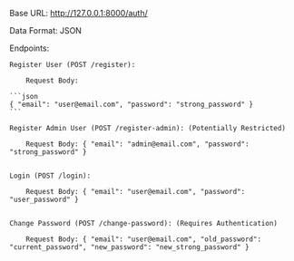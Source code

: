 Base URL: http://127.0.0.1:8000/auth/

Data Format: JSON

Endpoints:

    Register User (POST /register):

        Request Body: 

    ```json
    { "email": "user@email.com", "password": "strong_password" }
    ```

    Register Admin User (POST /register-admin): (Potentially Restricted)

        Request Body: { "email": "admin@email.com", "password": "strong_password" }


    Login (POST /login):

        Request Body: { "email": "user@email.com", "password": "user_password" }


    Change Password (POST /change-password): (Requires Authentication)

        Request Body: { "email": "user@email.com", "old_password": "current_password", "new_password": "new_strong_password" }